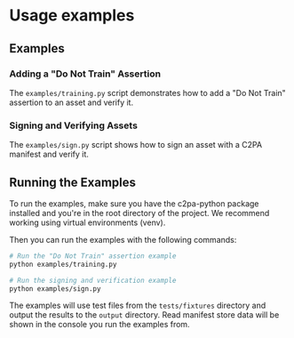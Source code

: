 # Usage examples

## Examples

### Adding a "Do Not Train" Assertion

The `examples/training.py` script demonstrates how to add a "Do Not Train" assertion to an asset and verify it.

### Signing and Verifying Assets

The `examples/sign.py` script shows how to sign an asset with a C2PA manifest and verify it.

## Running the Examples

To run the examples, make sure you have the c2pa-python package installed and you're in the root directory of the project. We recommend working using virtual environments (venv).

Then you can run the examples with the following commands:

```bash
# Run the "Do Not Train" assertion example
python examples/training.py

# Run the signing and verification example
python examples/sign.py
```

The examples will use test files from the `tests/fixtures` directory and output the results to the `output` directory. Read manifest store data will be shown in the console you run the examples from.
